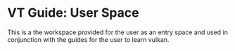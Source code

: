 # VT Guide: User Space

This is a the workspace provided for the user as an entry space and used in conjunction with the guides for the user to learn vulkan.
